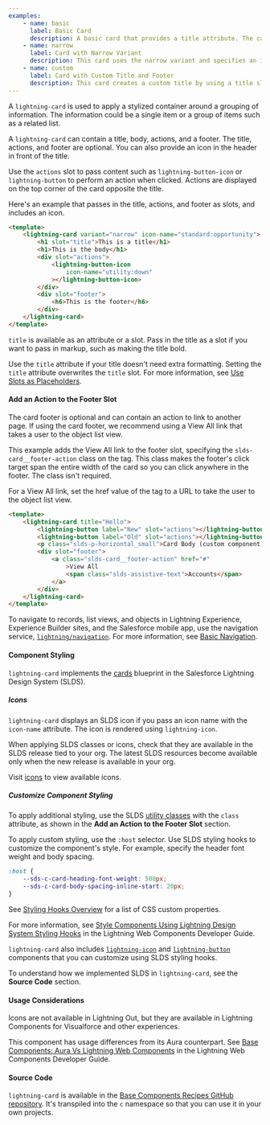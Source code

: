 ```yaml
---
examples:
    - name: basic
      label: Basic Card
      description: A basic card that provides a title attribute. The card uses a button in the actions slot, and plain text in the footer slot.
    - name: narrow
      label: Card with Narrow Variant
      description: This card uses the narrow variant and specifies an icon to include with the title. The card uses a button icon in the actions slot and plain text in the footer slot.
    - name: custom
      label: Card with Custom Title and Footer
      description: This card creates a custom title by using a title slot that contains a header tag and lightning-icon. The footer slot contains lightning-badge components, and the actions slot is empty.
---
```


A `lightning-card` is used to apply a stylized container around a grouping of information. The information could be a single item or a group of items such as a related list.

A `lightning-card` can contain a title, body, actions, and a footer. The title, actions, and footer are optional. You can also provide an icon in the header in front of the title.

Use the `actions` slot to pass content such as `lightning-button-icon` or `lightning-button` to perform an action when clicked. Actions are displayed on the top corner of the card opposite the title.

Here's an example that passes in the title, actions, and footer as slots, and includes an icon.

```html
<template>
    <lightning-card variant="narrow" icon-name="standard:opportunity">
        <h1 slot="title">This is a title</h1>
        <h1>This is the body</h1>
        <div slot="actions">
            <lightning-button-icon
                icon-name="utility:down"
            ></lightning-button-icon>
        </div>
        <div slot="footer">
            <h6>This is the footer</h6>
        </div>
    </lightning-card>
</template>
```

`title` is available as an attribute or a slot. Pass in the title as a slot if you want to pass in markup, such as making the title bold.

Use the `title` attribute if your title doesn't need extra formatting. Setting the `title` attribute overwrites the `title` slot. For more information, see [Use Slots as Placeholders](docs/component-library/documentation/lwc/lwc.create_components_slots).

#### Add an Action to the Footer Slot

The card footer is optional and can contain an action to link to another page.
If using the card footer, we recommend using a View All link that takes a user to the object list view.

This example adds the View All link to the footer slot,
specifying the `slds-card__footer-action` class on the <a> tag. This class makes the footer's click
target span the entire width of the card so you can click anywhere in the footer. The class isn't required.

For a View All link, set the href value of the tag to a URL to take the user to the object list view.

```html
<template>
    <lightning-card title="Hello">
        <lightning-button label="New" slot="actions"></lightning-button>
        <lightning-button label="Old" slot="actions"></lightning-button>
        <p class="slds-p-horizontal_small">Card Body (custom component)</p>
        <div slot="footer">
            <a class="slds-card__footer-action" href="#"
                >View All
                <span class="slds-assistive-text">Accounts</span>
            </a>
        </div>
    </lightning-card>
</template>
```

To navigate to records, list views, and objects in Lightning Experience, Experience Builder sites, and the Salesforce mobile app, use the navigation service, [`lightning/navigation`](docs/component-library/bundle/lightning-navigation). For more information, see [Basic Navigation](docs/component-library/documentation/en/lwc/lwc.use_navigate_basic).

#### Component Styling

`lightning-card` implements the
[cards](https://www.lightningdesignsystem.com/components/cards/) blueprint in the Salesforce Lightning Design System (SLDS).

##### Icons

`lightning-card` displays an SLDS icon if you pass an icon name with the `icon-name` attribute. The icon is rendered using `lightning-icon`.

When applying SLDS classes or icons, check that they are available in the SLDS release tied to your org. The latest SLDS resources become available only when the new release is available in your org.

Visit [icons](https://lightningdesignsystem.com/icons/) to view available icons.

##### Customize Component Styling

To apply additional styling, use the SLDS [utility classes](https://www.lightningdesignsystem.com/utilities/alignment) with the `class` attribute, as shown in the **Add an Action to the Footer Slot** section.

To apply custom styling, use the `:host` selector. Use SLDS styling hooks to customize the component's style. For example, specify the header font weight and body spacing.

```css
:host {
    --sds-c-card-heading-font-weight: 500px;
    --sds-c-card-body-spacing-inline-start: 20px;
}
```

See [Styling Hooks Overview](https://www.lightningdesignsystem.com/components/cards/#Styling-Hooks-Overview) for a list of CSS custom properties.

For more information, see [Style Components Using Lightning Design System Styling Hooks](docs/component-library/documentation/lwc/lwc.create_components_css_custom_properties) in the Lightning Web Components Developer Guide.

`lightning-card` also includes [`lightning-icon`](bundle/lightning-icon/documentation) and [`lightning-button`](bundle/lightning-button/documentation) components that you can customize using SLDS styling hooks.

To understand how we implemented SLDS in `lightning-card`, see the **Source Code** section.

#### Usage Considerations

Icons are not available in Lightning Out, but they are available in Lightning Components for Visualforce and other experiences.

This component has usage differences from its Aura counterpart. See [Base Components: Aura Vs Lightning Web Components](docs/component-library/documentation/lwc/lwc.migrate_map_aura_lwc_components) in the Lightning Web Components Developer Guide.

#### Source Code

`lightning-card` is available in the [Base Components Recipes GitHub repository](https://github.com/salesforce/base-components-recipes#documentation). It's transpiled into the `c` namespace so that you can use it in your own projects.